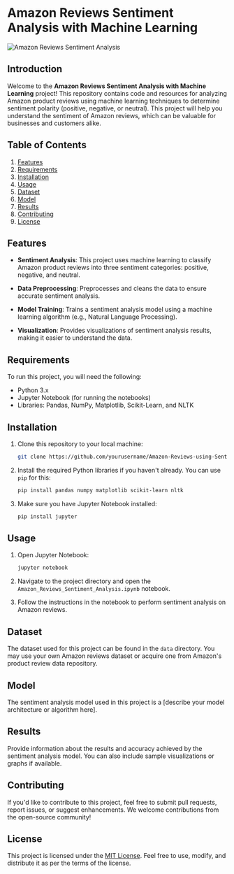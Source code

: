 # Amazon Reviews Sentiment Analysis with Machine Learning

![Amazon Reviews Sentiment Analysis](https://github.com/yourusername/Amazon-Reviews-using-Sentiment-Analysis/raw/main/screenshot.png)

## Introduction

Welcome to the **Amazon Reviews Sentiment Analysis with Machine Learning** project! This repository contains code and resources for analyzing Amazon product reviews using machine learning techniques to determine sentiment polarity (positive, negative, or neutral). This project will help you understand the sentiment of Amazon reviews, which can be valuable for businesses and customers alike.

## Table of Contents

1. [Features](#features)
2. [Requirements](#requirements)
3. [Installation](#installation)
4. [Usage](#usage)
5. [Dataset](#dataset)
6. [Model](#model)
7. [Results](#results)
8. [Contributing](#contributing)
9. [License](#license)

## Features

- **Sentiment Analysis**: This project uses machine learning to classify Amazon product reviews into three sentiment categories: positive, negative, and neutral.

- **Data Preprocessing**: Preprocesses and cleans the data to ensure accurate sentiment analysis.

- **Model Training**: Trains a sentiment analysis model using a machine learning algorithm (e.g., Natural Language Processing).

- **Visualization**: Provides visualizations of sentiment analysis results, making it easier to understand the data.

## Requirements

To run this project, you will need the following:

- Python 3.x
- Jupyter Notebook (for running the notebooks)
- Libraries: Pandas, NumPy, Matplotlib, Scikit-Learn, and NLTK

## Installation

1. Clone this repository to your local machine:

   ```bash
   git clone https://github.com/yourusername/Amazon-Reviews-using-Sentiment-Analysis.git
   ```

2. Install the required Python libraries if you haven't already. You can use `pip` for this:

   ```bash
   pip install pandas numpy matplotlib scikit-learn nltk
   ```

3. Make sure you have Jupyter Notebook installed:

   ```bash
   pip install jupyter
   ```

## Usage

1. Open Jupyter Notebook:

   ```bash
   jupyter notebook
   ```

2. Navigate to the project directory and open the `Amazon_Reviews_Sentiment_Analysis.ipynb` notebook.

3. Follow the instructions in the notebook to perform sentiment analysis on Amazon reviews.

## Dataset

The dataset used for this project can be found in the `data` directory. You may use your own Amazon reviews dataset or acquire one from Amazon's product review data repository.

## Model

The sentiment analysis model used in this project is a [describe your model architecture or algorithm here].

## Results

Provide information about the results and accuracy achieved by the sentiment analysis model. You can also include sample visualizations or graphs if available.

## Contributing

If you'd like to contribute to this project, feel free to submit pull requests, report issues, or suggest enhancements. We welcome contributions from the open-source community!

## License

This project is licensed under the [MIT License](LICENSE). Feel free to use, modify, and distribute it as per the terms of the license.




